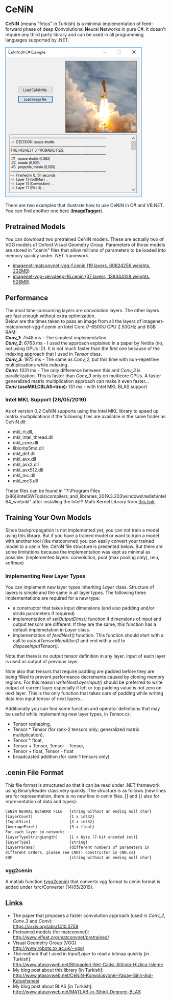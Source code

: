 # CeNiN
**C**e**N**i**N** (means "fetus" in Turkish) is a minimal implementation of feed-forward phase of deep **C**onvolutional **N**eural **N**etworks in pure C#. It doesn't require any third party library and can be used in all programming languages supported by .NET.

![CeNiN screenshot](screenshot.png)

There are two examples that illustrate how to use CeNiN in C# and VB.NET. You can find another one [here (**ImageTagger**)](https://www.codeproject.com/Articles/1360649/Image-Tagger-A-Convolutional-Neural-Network-Based).

## Pretrained Models
You can download two pretrained CeNiN models. These are actually two of VGG models of Oxford Visual Geometry Group. Parameters of those models are stored in ".cenin" files that allow millions of parameters to be loaded into memory quickly under .NET framework.  
- [imagenet-matconvnet-vgg-f.cenin (19 layers, 60824256  weights, 232MB)](https://drive.google.com/file/d/12Z0zkcLFMAvReBYomj1thrU-Aj1EJYKZ/view?usp=sharing
)
- [imagenet-vgg-verydeep-16.cenin (37 layers, 138344128 weights, 528MB)](https://drive.google.com/file/d/1t3Z3v1D625fByha19avQpNEiJm1AI-fD/view?usp=sharing)

## Performance
The most time-consuming layers are convolution layers. The other layers are fast enough without extra optimization.  
Below are the times taken to pass an image from all the layers of imagenet-matconvnet-vgg-f.cenin on Intel Core i7-6500U CPU 2.50GHz and 8GB RAM:  
***Conv_1*:** 7548 ms - The simplest implementation  
***Conv_2*:** 6763 ms - I used the approach explained in a paper by Nvidia (no, not using GPUs :D). It is not much faster than the first one because of the indexing approach that I used in *Tensor* class.  
***Conv_3*:** 1975 ms - The same as *Conv_2*, but this time with non-repetitive multiplications while indexing.  
***Conv*:** 1031 ms - The only difference between this and *Conv_3* is parallelization. This is faster than *Conv_3* only on multicore CPUs. A faster generalized matrix multiplication approach can make it even faster...  
***Conv* (useMKLCBLAS=true):** 151 ms - with Intel MKL BLAS support

### Intel MKL Support (26/05/2019)
As of version 0.2 CeNiN supports using the Intel MKL library to speed up matrix multiplications if the following files are available in the same folder as CeNiN.dll:  
  - mkl_rt.dll,
  - mkl_intel_thread.dll
  - mkl_core.dll
  - libiomp5md.dll
  - mkl_def.dll
  - mkl_avx.dll
  - mkl_avx2.dll
  - mkl_avx512.dll
  - mkl_mc.dll
  - mkl_mc3.dll

These files can be found in "?:\Program Files (x86)\IntelSWTools\compilers_and_libraries_2019.3.203\windows\redist\intel64_win\mkl" after installing the Intel® Math Kernel Library from [this link](https://software.intel.com/en-us/mkl/choose-download).

## Training Your Own Models
Since backpropagation is not implemented yet, you can not train a model using this library. But if you have a trained model or want to train a model with another tool (like matconvnet) you can easily convert your trained model to a cenin file. CeNiN file structure is presented below. But there are some limitations because the implementation was kept as minimal as possible. (implemented layers: convolution, pool (max pooling only), relu, softmax)

### Implementing New Layer Types
You can implement new layer types inheriting *Layer* class. Structure of layers is simple and the same in all layer types. The following three implementations are required for a new type:
- a constructor that takes input dimensions (and also padding and/or stride parameters if required)
- implementation of *setOutputDims()* function if dimensions of input and output tensors are different. If they are the same, this function has a default implemetation in *Layer* class.
- implementation of *feedNext()* function. This function should start with a call to  *outputTensorMemAlloc()* and end with a call to *disposeInputTensor()*.

Note that there is no output tensor definition in any layer. Input of each layer is used as output of previous layer.
 
Note also that tensors that require padding are padded before they are being filled to prevent performance decrements caused by cloning memory regions. For this reason *writeNextLayerInput()* should be preferred to write output of current layer especially if left or top padding value is not zero on next layer. This is the only function that takes care of padding while writing data into input tensor of next layers...

Additionally you can find some function and operator definitions that may be useful while implementing new layer types, in *Tensor.cs*:
- Tensor reshaping,
- Tensor * Tensor (for rank-2 tensors only; generalized matrix multiplication),
- Tensor * float,
- Tensor + Tensor, Tensor - Tensor,
- Tensor + float, Tensor - float
- broadcasted addition (for rank-1 tensors only)

## .cenin File Format
This file format is structured so that it can be read under .NET framework using BinaryReader class very quickly. The structure is as follows (new lines are for representation, there is no new line in cenin files. [] and {} also for representation of data and types):  
```
CeNiN NEURAL NETWORK FILE   {string without an ending null char}
[LayerCount]                {1 x int32}
[InputSize]                 {3 x int32}
[AveragePixel]              {3 x float}
For each layer in network:
[LayerTypeStringLength]     {1 x byte (7-bit encoded int)}
[LayerType]                 {string}
[LayerParams]               {different numbers of parameters in different orders, please see CNN() constructor in CNN.cs}
EOF                         {string without an ending null char}
```
### vgg2cenin
A matlab function ([vgg2cenin](https://github.com/atasoyhus/CeNiN/blob/master/src/Converter/vgg2cenin.m)) that converts vgg format to cenin format is added under /src/Converter (14/05/2019).

## Links
- The paper that proposes a faster convolution approach (used in *Conv_2*, *Conv_3* and *Conv*):  
https://arxiv.org/abs/1410.0759
- Pretrained models (for matconvnet):  
http://www.vlfeat.org/matconvnet/pretrained/
- Visual Geometry Group (VGG)  
http://www.robots.ox.ac.uk/~vgg/
- The method that I used in *InputLayer* to read a bitmap quickly [in Turkish]:  
http://www.atasoyweb.net/Bitmapleri-Net-Catisi-Altinda-Hizlica-Isleme
- My blog post about this library [in Turkish]:  
http://www.atasoyweb.net/CeNiN-Konvolusyonel-Yapay-Sinir-Agi-Kutuphanesi
- My blog post about BLAS [in Turkish]:  
http://www.atasoyweb.net/MATLAB-in-Sihirli-Degnegi-BLAS
